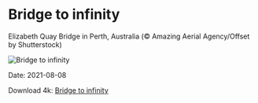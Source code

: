 # Bridge to infinity

Elizabeth Quay Bridge in Perth, Australia (© Amazing Aerial Agency/Offset by Shutterstock)

![Bridge to infinity](https://bing.com/th?id=OHR.QuayBridge_EN-US9006727077_UHD.jpg&rf=LaDigue_UHD.jpg&pid=hp&w=1024&h=576)

Date: 2021-08-08

Download 4k: [Bridge to infinity](https://bing.com/th?id=OHR.QuayBridge_EN-US9006727077_UHD.jpg&rf=LaDigue_UHD.jpg&pid=hp&w=3840&h=2160)


